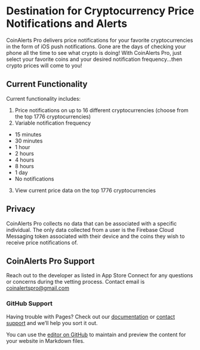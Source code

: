 # Destination for Cryptocurrency Price Notifications and Alerts

CoinAlerts Pro delivers price notifications for your favorite cryptocurrencies in the form of iOS push notifications. Gone are the days of checking your phone all the time to see what crypto is doing! With CoinAlerts Pro, just select your favorite coins and your desired notification frequency...then crypto prices will come to you!

## Current Functionality

Current functionality includes:

1. Price notifications on up to 16 different cryptocurrencies (choose from the top 1776 cryptocurrencies)
2. Variable notification frequency
  - 15 minutes
  - 30 minutes
  - 1 hour
  - 2 hours
  - 4 hours
  - 8 hours
  - 1 day
  - No notifications
3. View current price data on the top 1776 cryptocurrencies

## Privacy

CoinAlerts Pro collects no data that can be associated with a specific individual. The only data collected from a user is the Firebase Cloud Messaging token associated with their device and the coins they wish to receive price notifications of.

## CoinAlerts Pro Support

Reach out to the developer as listed in App Store Connect for any questions or concerns during the vetting process. Contact email is coinalertspro@gmail.com

### GitHub Support

Having trouble with Pages? Check out our [documentation](https://docs.github.com/categories/github-pages-basics/) or [contact support](https://support.github.com/contact) and we’ll help you sort it out.

You can use the [editor on GitHub](https://github.com/asorenson20/CoinAlert/edit/gh-pages/index.md) to maintain and preview the content for your website in Markdown files.
